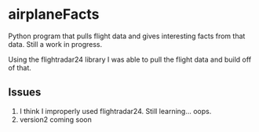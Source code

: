 # airplaneFacts
Python program that pulls flight data and gives interesting facts from that data. Still a work in progress.

Using the flightradar24 library I was able to pull the flight data and build off of that.

## Issues
1. I think I improperly used flightradar24. Still learning... oops.
2. version2 coming soon
